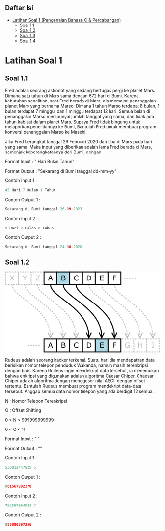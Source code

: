 ## Daftar Isi

- [Latihan Soal 1 (Pengenalan Bahasa C & Percabangan)](#Latihan-Soal-1-(Pengenalan-Bahasa-C-&-Percabangan))
    + [Soal 1.1](#Soal-1.1)
    + [Soal 1.2](#Soal-1.2)
    + [Soal 1.3](#Soal-1.3)
    + [Soal 1.4](#Soal-1.4)


# Latihan Soal 1 

## Soal 1.1
Fred adalah seorang astronot yang sedang bertugas pergi ke planet Mars. Dimana satu tahun di Mars sama dengan 672 hari di Bumi. Karena kebutuhan penelitian, saat Fred berada di Mars, dia memakai penanggalan planet Mars yang bernama Marso. Dimana 1 tahun Marso terdapat 8 bulan, 1 bulan terdapat 7 minggu, dan 1 minggu terdapat 12 hari. Semua bulan di penanggalan Marso mempunyai jumlah tanggal yang sama, dan tidak ada tahun kabisat dalam planet Mars. Supaya Fred tidak bingung untuk melaporkan penelitiannya ke Bumi, Bantulah Fred untuk membuat program konversi penanggalan Marso ke Masehi.

Jika Fred berangkat tanggal 29 Februari 2020 dan tiba di Mars pada hari yang sama. Maka input yang diberikan adalah lama Fred berada di Mars, semenjak keberangkatannya dari Bumi, dengan 

Format Input : "<Hari Marso> Hari <Bulan Marso> Bulan <Tahun Marso> Tahun"

Format Output : "Sekarang di Bumi tanggal dd-mm-yy"

Contoh Input 1 :
```c
45 Hari 7 Bulan 1 Tahun
```

Contoh Output 1 :
```c
Sekarang di Bumi tanggal 26-09-2023
```

Contoh Input 2 :
```c
9 Hari 2 Bulan 0 Tahun
```

Contoh Output 2 :
```c
Sekarang di Bumi tanggal 24-08-2020
```


## Soal 1.2
![Image 1.1](https://github.com/JagoTeknikCourse/Modul-Dasprog/blob/main/img/Chaesar-Chiper-img.png)

Rudeus adalah seorang hacker terkenal. Suatu hari dia mendapatkan data berisikan nomor telepon penduduk Wakanda, namun masih terenkripsi dengan baik. Karena Rudeus ingin mendekript data tersebut, ia menemukan bahwa enkripsi yang digunakan adalah algoritma Caesar Chiper. Chaesar Chiper adalah algoritma dengan menggeser nilai ASCII dengan offset tertentu. Bantulah Rudeus membuat program mendekript data-data tersebut. Anggap semua data nomor telepon yang ada berdigit 12 semua.

N : Nomor Telepon Terenkripsi

O : Offset Shifting

0 < N < 999999999999

0 < O < 11

Format Input : "<Nomor Telepon Terenkripsi> <Offset Shifting>"

Format Output : "<Nomor Telepon Sebenarnya>"

Contoh Input 1 :
```c
536012447825 5
```

Contoh Output 1 :
```c
081567992370
```

Contoh Input 2 :
```c
752557064923 7
```

Contoh Output 2 :
```c
085880397256
```